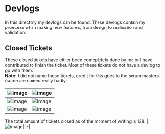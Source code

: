# Devlogs
In this directory my devlogs can be found. These devlogs contain my proecess whan making new features, from design to realisation and validation.

## Closed Tickets 
These closed tickets have either been comepletely done by me or I have contributed to finish the ticket. Most of these tickets do not have a devlog to go with them.   
**Note:** I did not name these tickets, credit for this goes to the scrum masters (some are named really badly)

|![image](https://github.com/user-attachments/assets/dbca12f6-fcff-4dd8-91e6-5e65355ae38c)|![image](https://github.com/user-attachments/assets/0876ab92-5b49-413d-b784-1d823f83a88d)|
|-|-|
|![image](https://github.com/user-attachments/assets/7bcaf4f4-9415-48ed-87b9-3e6f61bc84da)|![image](https://github.com/user-attachments/assets/ae17f5a4-dd02-499d-84ed-c68bf0014773)|
|![image](https://github.com/user-attachments/assets/069bee9b-96f2-4e6f-8cef-04a810166c42)|![image](https://github.com/user-attachments/assets/63905bda-8a91-442b-9783-54163071dce7)|

The total amount of tickets closed as of the moment of writing is 138.
|![image](https://github.com/user-attachments/assets/a0ca3961-c832-47e3-8d51-6ec0336aaa95)|
|-|
